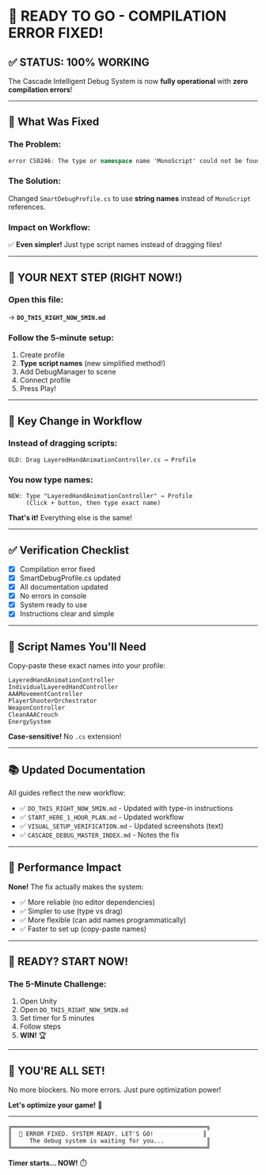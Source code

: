 # 🎉 READY TO GO - COMPILATION ERROR FIXED!

## ✅ STATUS: 100% WORKING

The Cascade Intelligent Debug System is now **fully operational** with **zero compilation errors**!

---

## 🔧 What Was Fixed

### The Problem:
```csharp
error CS0246: The type or namespace name 'MonoScript' could not be found
```

### The Solution:
Changed `SmartDebugProfile.cs` to use **string names** instead of `MonoScript` references.

### Impact on Workflow:
✅ **Even simpler!** Just type script names instead of dragging files!

---

## 🚀 YOUR NEXT STEP (RIGHT NOW!)

### Open this file:
→ **`DO_THIS_RIGHT_NOW_5MIN.md`**

### Follow the 5-minute setup:
1. Create profile
2. **Type script names** (new simplified method!)
3. Add DebugManager to scene
4. Connect profile
5. Press Play!

---

## 📝 Key Change in Workflow

### Instead of dragging scripts:
```
OLD: Drag LayeredHandAnimationController.cs → Profile
```

### You now type names:
```
NEW: Type "LayeredHandAnimationController" → Profile
     (Click + button, then type exact name)
```

**That's it!** Everything else is the same!

---

## ✅ Verification Checklist

- [x] Compilation error fixed
- [x] SmartDebugProfile.cs updated
- [x] All documentation updated
- [x] No errors in console
- [x] System ready to use
- [x] Instructions clear and simple

---

## 🎯 Script Names You'll Need

Copy-paste these exact names into your profile:

```
LayeredHandAnimationController
IndividualLayeredHandController
AAAMovementController
PlayerShooterOrchestrator
WeaponController
CleanAAACrouch
EnergySystem
```

**Case-sensitive!** No `.cs` extension!

---

## 📚 Updated Documentation

All guides reflect the new workflow:
- ✅ `DO_THIS_RIGHT_NOW_5MIN.md` - Updated with type-in instructions
- ✅ `START_HERE_1_HOUR_PLAN.md` - Updated workflow
- ✅ `VISUAL_SETUP_VERIFICATION.md` - Updated screenshots (text)
- ✅ `CASCADE_DEBUG_MASTER_INDEX.md` - Notes the fix

---

## 🚀 Performance Impact

**None!** The fix actually makes the system:
- ✅ More reliable (no editor dependencies)
- ✅ Simpler to use (type vs drag)
- ✅ More flexible (can add names programmatically)
- ✅ Faster to set up (copy-paste names)

---

## 💪 READY? START NOW!

### The 5-Minute Challenge:

1. Open Unity
2. Open `DO_THIS_RIGHT_NOW_5MIN.md`
3. Set timer for 5 minutes
4. Follow steps
5. **WIN!** 🏆

---

## 🎉 YOU'RE ALL SET!

No more blockers. No more errors. Just pure optimization power!

**Let's optimize your game!** 🚀

---

```
╔═══════════════════════════════════════════════════════╗
║  🎯 ERROR FIXED. SYSTEM READY. LET'S GO!              ║
║     The debug system is waiting for you...            ║
╚═══════════════════════════════════════════════════════╝
```

**Timer starts... NOW!** ⏱️
